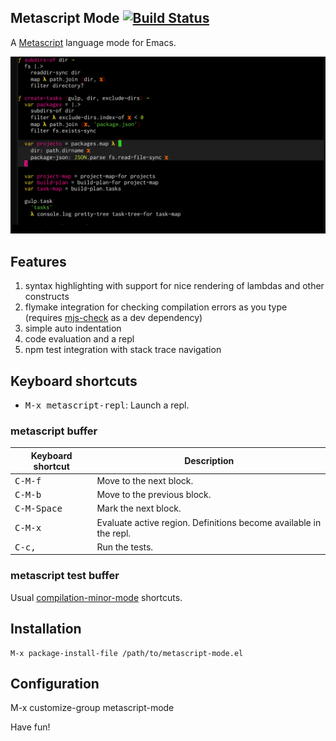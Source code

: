 ## Metascript Mode [![Build Status](https://travis-ci.org/bamboo/metascript-mode.png?branch=master)](https://travis-ci.org/bamboo/metascript-mode)

A [Metascript](https://github.com/metascript/metascript) language mode for Emacs.

![screenshot](metascript-mode.png)

## Features

1. syntax highlighting with support for nice rendering of lambdas and other constructs
2. flymake integration for checking compilation errors as you type (requires [mjs-check](https://github.com/bamboo/mjs-check) as a dev dependency)
3. simple auto indentation
4. code evaluation and a repl
5. npm test integration with stack trace navigation

## Keyboard shortcuts

* <kbd>M-x metascript-repl</kbd>: Launch a repl.

### metascript buffer

Keyboard shortcut                    | Description
-------------------------------------|-------------------------------
<kbd>C-M-f</kbd> | Move to the next block.
<kbd>C-M-b</kbd> | Move to the previous block.
<kbd>C-M-Space</kbd> | Mark the next block.
<kbd>C-M-x</kbd> | Evaluate active region. Definitions become available in the repl.
<kbd>C-c,</kbd>  | Run the tests.

### metascript test buffer

Usual [compilation-minor-mode](https://www.gnu.org/software/emacs/manual/html_node/emacs/Compilation-Mode.html) shortcuts.

## Installation

```
M-x package-install-file /path/to/metascript-mode.el
```

## Configuration

M-x customize-group metascript-mode

 Have fun!
